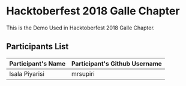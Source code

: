 # Hacktoberfest 2018 Galle Chapter
This is the Demo Used in Hacktoberfest 2018 Galle Chapter. 

## Participants List
| Participant's Name | Participant's Github Username |
|------------------|-----------------------------|
|Isala Piyarisi|mrsupiri
